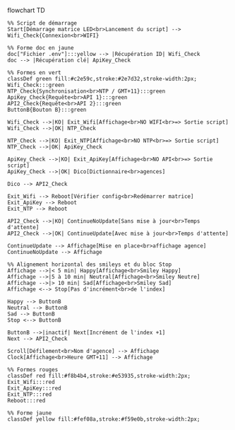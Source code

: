 flowchart TD

    %% Script de démarrage
    Start[Démarrage matrice LED<br>Lancement du script] --> Wifi_Check{Connexion<br>WIFI}

    %% Forme doc en jaune
    doc["Fichier .env"]:::yellow --> |Récupération ID| Wifi_Check
    doc --> |Récupération clé| ApiKey_Check

    %% Formes en vert
    classDef green fill:#c2e59c,stroke:#2e7d32,stroke-width:2px;
    Wifi_Check:::green
    NTP_Check{Synchronisation<br>NTP / GMT+11}:::green
    ApiKey_Check{Requête<br>API 1}:::green
    API2_Check{Requête<br>API 2}:::green
    ButtonB{Bouton B}:::green

    Wifi_Check -->|KO| Exit_Wifi[Affichage<br>NO WIFI<br>=> Sortie script]
    Wifi_Check -->|OK| NTP_Check

    NTP_Check -->|KO| Exit_NTP[Affichage<br>NO NTP<br>=> Sortie script]
    NTP_Check -->|OK| ApiKey_Check

    ApiKey_Check -->|KO| Exit_ApiKey[Affichage<br>NO API<br>=> Sortie script]
    ApiKey_Check -->|OK| Dico[Dictionnaire<br>agences]

    Dico --> API2_Check

    Exit_Wifi --> Reboot[Vérifier config<br>Redémarrer matrice]
    Exit_ApiKey --> Reboot
    Exit_NTP --> Reboot

    API2_Check -->|KO| ContinueNoUpdate[Sans mise à jour<br>Temps d'attente]
    API2_Check -->|OK| ContinueUpdate[Avec mise à jour<br>Temps d'attente]

    ContinueUpdate --> Affichage[Mise en place<br>affichage agence]
    ContinueNoUpdate --> Affichage

    %% Alignement horizontal des smileys et du bloc Stop
    Affichage -->|< 5 min| Happy[Affichage<br>Smiley Happy] 
    Affichage -->|5 à 10 min| Neutral[Affichage<br>Smiley Neutre] 
    Affichage -->|> 10 min| Sad[Affichage<br>Smiley Sad]
    Affichage <--> Stop[Pas d'incrément<br>de l'index]

    Happy --> ButtonB
    Neutral --> ButtonB
    Sad --> ButtonB
    Stop <--> ButtonB

    ButtonB -->|inactif| Next[Incrément de l'index +1]
    Next --> API2_Check

    Scroll[Défilement<br>Nom d'agence] --> Affichage
    Clock[Affichage<br>Heure GMT+11] --> Affichage

    %% Formes rouges
    classDef red fill:#f8b4b4,stroke:#e53935,stroke-width:2px;
    Exit_Wifi:::red
    Exit_ApiKey:::red
    Exit_NTP:::red
    Reboot:::red

    %% Forme jaune
    classDef yellow fill:#fef08a,stroke:#f59e0b,stroke-width:2px;
